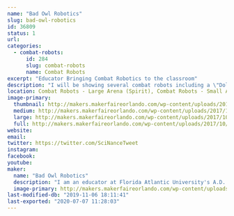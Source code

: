 ```yaml
---
name: "Bad Owl Robotics"
slug: bad-owl-robotics
id: 36809
status: 1
url: 
categories:
  - combat-robots:
      id: 284
      slug: combat-robots
      name: Combat Robots
excerpt: "Educator Bringing Combat Robotics to the classroom"
description: "I will be showing several combat robots including a \"Dollar Tree\" Foam board robot that is being tested for use in the classroom."
location: Combat Robots - Large Arena (Spirit), Combat Robots - Small Arena (Spirit)
image-primary:
  thumbnail: http://makers.makerfaireorlando.com/wp-content/uploads/2017/10/Paper-Owl-150x150.jpg
  medium: http://makers.makerfaireorlando.com/wp-content/uploads/2017/10/Paper-Owl-300x258.jpg
  large: http://makers.makerfaireorlando.com/wp-content/uploads/2017/10/Paper-Owl-1024x880.jpg
  full: http://makers.makerfaireorlando.com/wp-content/uploads/2017/10/Paper-Owl.jpg
website: 
email: 
twitter: https://twitter.com/SciNanceTweet
instagram: 
facebook: 
youtube: 
maker:
  name: "Bad Owl Robotics"
  description: "I am an educator at Florida Atlantic University's A.D. Henderson School working to bring low-cost combat robotics to the 6-12 grade levels in public school.  My daughters are makers and will be campaigning their own robot. "
  image-primary: http://makers.makerfaireorlando.com/wp-content/uploads/2017/10/geek_head.png
last-modified-db: "2019-11-06 18:11:41"
last-exported: "2020-07-07 11:28:03"
---
```

